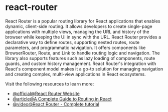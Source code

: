 # react-router

React Router is a popular routing library for React applications that enables dynamic, client-side routing. It allows developers to create single-page applications with multiple views, managing the URL and history of the browser while keeping the UI in sync with the URL. React Router provides a declarative way to define routes, supporting nested routes, route parameters, and programmatic navigation. It offers components like BrowserRouter, Route, and Link to handle routing logic and navigation. The library also supports features such as lazy loading of components, route guards, and custom history management. React Router's integration with React's component model makes it a go-to solution for managing navigation and creating complex, multi-view applications in React ecosystems.

Visit the following resources to learn more:

- [@official@React Router Website](https://reactrouter.com/en/main)
- [@article@A Complete Guide to Routing in React](https://hygraph.com/blog/routing-in-react)
- [@video@React Router - Complete tutorial](https://www.youtube.com/watch?v=oTIJunBa6MA)
